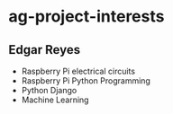 # ag-project-interests

## Edgar Reyes
* Raspberry Pi electrical circuits
* Raspberry Pi Python Programming
* Python Django
* Machine Learning
